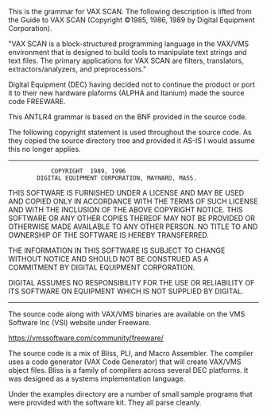 This is the grammar for VAX SCAN. The following description is lifted from the
Guide to VAX SCAN (Copyright ©1985, 1986, 1989 by Digital Equipment 
Corporation).

"VAX SCAN is a block-structured programming language in the
VAX/VMS environment that is designed to build tools to manipulate
text strings and text files. The primary applications for VAX SCAN are
filters, translators, extractors/analyzers, and preprocessors."

Digital Equipment (DEC) having decided not to continue the product or port
it to their new hardware plaforms (ALPHA and Itanium) made the source
code FREEWARE.

This ANTLR4 grammar is based on the BNF provided in the source code.

The following copyright statement is used throughout the source code. As they
copied the source directory tree and provided it AS-IS I would assume this no
longer applies.

******************************************************** 
                COPYRIGHT  1989, 1996
            DIGITAL EQUIPMENT CORPORATION, MAYNARD, MASS.

THIS SOFTWARE IS FURNISHED UNDER A LICENSE AND MAY BE USED AND COPIED ONLY IN ACCORDANCE WITH THE TERMS OF SUCH  LICENSE
AND  WITH THE INCLUSION OF THE ABOVE COPYRIGHT NOTICE.  THIS SOFTWARE OR ANY OTHER COPIES THEREOF MAY NOT BE PROVIDED OR
OTHERWISE MADE AVAILABLE TO ANY OTHER PERSON.  NO TITLE TO AND OWNERSHIP OF THE SOFTWARE IS HEREBY TRANSFERRED.

THE INFORMATION IN THIS SOFTWARE IS SUBJECT TO CHANGE WITHOUT NOTICE AND SHOULD NOT BE  CONSTRUED  AS  A  COMMITMENT  BY
DIGITAL EQUIPMENT CORPORATION.

DIGITAL  ASSUMES  NO  RESPONSIBILITY  FOR  THE  USE OR RELIABILITY OF ITS SOFTWARE ON EQUIPMENT WHICH IS NOT SUPPLIED BY
DIGITAL.

*********************************************************

The source code along with VAX/VMS binaries are available on the VMS Software
Inc (VSI) website under Freeware.

https://vmssoftware.com/community/freeware/

The source code is a mix of Bliss, PLI, and Macro Assembler. The compiler uses
a code generator (VAX Code Generator) that will create VAX/VMS object files.
Bliss is a family of compilers across several DEC platforms. It was designed as
a systems implementation language.

Under the examples directory are a number of small sample programs that were
provided with the software kit. They all parse cleanly.


